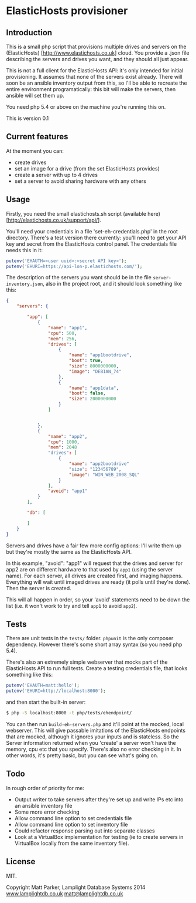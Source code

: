 # ElasticHosts provisioner

## Introduction

This is a small php script that provisions multiple drives and servers on the (ElasticHosts) [http://www.elastichosts.co.uk]
cloud.  You provide a .json file describing the servers and drives you want, and they should all just appear.

This is not a full client for the ElasticHosts API: it's only intended for initial provisioning.  It assumes
that none of the servers exist already.  There will soon be an ansible inventory output from this, so I'll be able
to recreate the entire environment programatically: this bit will make the servers, then ansible will set them up.

You need php 5.4 or above on the machine you're running this on.

This is version 0.1


## Current features

At the moment you can:

 - create drives
 - set an image for a drive (from the set ElasticHosts provides)
 - create a server with up to 4 drives
 - set a server to avoid sharing hardware with any others


## Usage

Firstly, you need the small elastichosts.sh script (available here) [http://elastichosts.co.uk/support/api/].

You'll need your credentials in a file 'set-eh-credentials.php' in the root directory.  There's a test version there
currently: you'll need to get your API key and secret from the ElasticHosts control panel.  The credentials file needs
this in it:

```php
putenv('EHAUTH=<user uuid>:<secret API key>');
putenv('EHURI=https://api-lon-p.elastichosts.com/');
```

The description of the servers you want should be in the file `server-inventory.json`, also in the project root, and it
should look something like this:

```json
{
    "servers": {

        "app": [
            {
                "name": "app1",
                "cpu": 500,
                "mem": 256,
                "drives": [
                    {
                        "name": "app1bootdrive",
                        "boot": true,
                        "size": 8000000000,
                        "image": "DEBIAN_74"
                    },
                    {
                        "name": "app1data",
                        "boot": false,
                        "size": 2000000000
                    }
                ]


            },
            {
                "name": "app2",
                "cpu": 1000,
                "mem": 2048
                "drives": [
                    {
                        "name": "app2bootdrive"
                        "size": "123456789",
                        "image": "WIN_WEB_2008_SQL"
                    }
                ],
                "avoid": "app1"
            }
        ],

        "db": [

        ]
    }
}
```

Servers and drives have a fair few more config options: I'll write them up but they're mostly the same
as the ElasticHosts API.

In this example, "avoid": "app1" will request that the drives and server for app2 are on different hardware
to that used by `app1` (using the server name).  For each server, all drives are created first, and imaging happens.
 Everything will wait until imaged drives are ready (it polls until they're done).  Then the server is created.

This will all happen in order, so your 'avoid' statements need to be down the list (i.e. it won't work to try and
tell `app1` to avoid `app2`).


## Tests

There are unit tests in the `tests/` folder.  `phpunit` is the only composer dependency.  However there's some short array
syntax (so you need php 5.4).

There's also an extremely simple webserver that mocks part of the ElasticHosts API to run full tests.  Create a
testing credentials file, that looks something like this:

```php
putenv('EHAUTH=matt:hello');
putenv('EHURI=http://localhost:8000');
```

and then start the built-in server:

```bash
$ php -S localhost:8000 -t php/tests/ehendpoint/
```

You can then run `build-eh-servers.php` and it'll point at the mocked, local webserver.  This will give passable
imitations of the ElasticHosts endpoints that are mocked, although it ignores your inputs and is stateless.  So
the Server information returned when you 'create' a server won't have the memory, cpu etc that you specify.  There's
also no error checking in it.  In other words, it's pretty basic, but you can see what's going on.


## Todo

In rough order of priority for me:

- Output writer to take servers after they're set up and write IPs etc into an ansible inventory file
- Some more error checking
- Allow command line option to set credentials file
- Allow command line option to set inventory file
- Could refactor response parsing out into separate classes
- Look at a VirtualBox implementation for testing (ie to create servers in VirtualBox locally from the same inventory file).

## License

MIT.


Copyright Matt Parker, Lamplight Database Systems 2014
www.lamplightdb.co.uk
matt@lamplightdb.co.uk